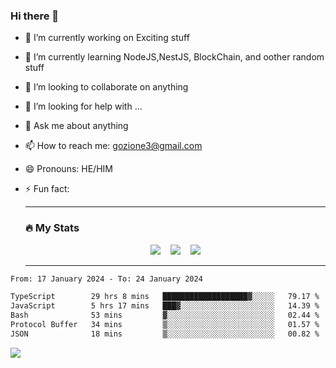 ### Hi there 👋

<!--
**charlieScript/charlieScript** is a ✨ _special_ ✨ repository because its `README.md` (this file) appears on your GitHub profile.

Here are some ideas to get you started: -->

- 🔭 I’m currently working on Exciting stuff
- 🌱 I’m currently learning NodeJS,NestJS, BlockChain, and oother random stuff
- 👯 I’m looking to collaborate on anything
- 🤔 I’m looking for help with ...
- 💬 Ask me about anything
- 📫 How to reach me: gozione3@gmail.com
- 😄 Pronouns: HE/HIM
- ⚡ Fun fact:


  ---

  ### :fire: My Stats

  <div id="stats" align="center">
  <img src="http://github-readme-streak-stats.herokuapp.com?user=charlieScript&theme=dark&date_format=M%20j%5B%2C%20Y%5D" />&nbsp;&nbsp;&nbsp;
  <img src="https://github-readme-stats.vercel.app/api/top-langs/?username=charlieScript&layout=compact&theme=vision-friendly-dark"/>&nbsp;&nbsp;&nbsp;
  <img src="https://github-readme-stats.vercel.app/api?username=charlieScript&show_icons=true&theme=radical"/>
  </div>

  ---



<!--START_SECTION:waka-->

```txt
From: 17 January 2024 - To: 24 January 2024

TypeScript        29 hrs 8 mins   ███████████████████▓░░░░░   79.17 %
JavaScript        5 hrs 17 mins   ███▓░░░░░░░░░░░░░░░░░░░░░   14.39 %
Bash              53 mins         ▓░░░░░░░░░░░░░░░░░░░░░░░░   02.44 %
Protocol Buffer   34 mins         ▒░░░░░░░░░░░░░░░░░░░░░░░░   01.57 %
JSON              18 mins         ▒░░░░░░░░░░░░░░░░░░░░░░░░   00.82 %
```

<!--END_SECTION:waka-->
![](https://komarev.com/ghpvc/?username=charlieScript)

